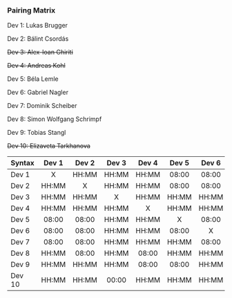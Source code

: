 ### Pairing Matrix
Dev 1: Lukas Brugger

Dev 2: Bálint Csordás

~~Dev 3: Alex-Ioan Ghiriti~~

~~Dev 4: Andreas Kohl~~

Dev 5: Béla Lemle

Dev 6: Gabriel Nagler

Dev 7: Dominik Scheiber

Dev 8: Simon Wolfgang Schrimpf

Dev 9: Tobias Stangl

~~Dev 10: Elizaveta Tarkhanova~~


| Syntax      | Dev 1   	  | Dev 2   	  | Dev 3   	  | Dev 4   	  | Dev 5   	  | Dev 6   	  | Dev 7   	  | Dev 8   	  | Dev 9   	  | Dev 10   	  |
| :---        |    :----:   |    :----:   |    :----:   |    :----:   |    :----:   |    :----:   |    :----:   |    :----:   |    :----:   |    :----:   |
| Dev 1       | X           | HH:MM       | HH:MM       | HH:MM       | 08:00       | 08:00       | 08:00       | HH:MM       | HH:MM       | HH:MM       |
| Dev 2       | HH:MM       | X           | HH:MM       | HH:MM       | 08:00       | 08:00       | 08:00       | 08:00       | HH:MM       | HH:MM       |
| Dev 3       | HH:MM       | HH:MM       | X           | HH:MM       | HH:MM       | HH:MM       | HH:MM       | HH:MM       | HH:MM       | 00:00       |
| Dev 4       | HH:MM       | HH:MM       | HH:MM       | X           | HH:MM       | HH:MM       | HH:MM       | 08:00       | 08:00       | HH:MM       |
| Dev 5       | 08:00       | 08:00       | HH:MM       | HH:MM       | X           | 08:00       | HH:MM       | HH:MM       | 08:00       | HH:MM       |
| Dev 6       | 08:00       | 08:00       | HH:MM       | HH:MM       | 08:00       | X           | 08:00       | HH:MM       | HH:MM       | HH:MM       |
| Dev 7       | 08:00       | 08:00       | HH:MM       | HH:MM       | HH:MM       | 08:00       | X           | HH:MM       | 08:00       | HH:MM       |
| Dev 8       | HH:MM       | 08:00       | HH:MM       | 08:00       | HH:MM       | HH:MM       | HH:MM       | 08:00       | 08:00       | HH:MM       |
| Dev 9       | HH:MM       | HH:MM       | HH:MM       | 08:00       | 08:00       | HH:MM       | 08:00       | 08:00       | X           | HH:MM       |
| Dev 10      | HH:MM       | HH:MM       | 00:00       | HH:MM       | HH:MM       | HH:MM       | HH:MM       | HH:MM       | HH:MM       | X           |
